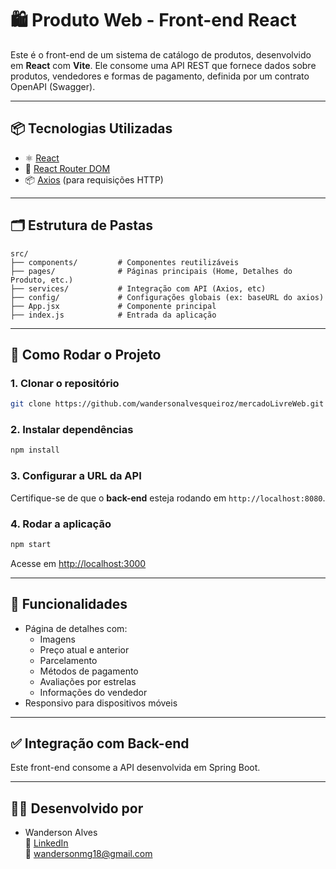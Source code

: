 # 🛍️ Produto Web - Front-end React

Este é o front-end de um sistema de catálogo de produtos, desenvolvido em **React** com **Vite**. Ele consome uma API REST que fornece dados sobre produtos, vendedores e formas de pagamento, definida por um contrato OpenAPI (Swagger).

---

## 📦 Tecnologias Utilizadas

- ⚛️ [React](https://reactjs.org/)
- 🧭 [React Router DOM](https://reactrouter.com/)
- 📦 [Axios](https://axios-http.com/) (para requisições HTTP)

---

## 🗂️ Estrutura de Pastas

```
src/
├── components/         # Componentes reutilizáveis
├── pages/              # Páginas principais (Home, Detalhes do Produto, etc.)
├── services/           # Integração com API (Axios, etc)
├── config/             # Configurações globais (ex: baseURL do axios)
├── App.jsx             # Componente principal
├── index.js            # Entrada da aplicação
```

---

## 🚀 Como Rodar o Projeto

### 1. Clonar o repositório

```bash
git clone https://github.com/wandersonalvesqueiroz/mercadoLivreWeb.git
```

### 2. Instalar dependências

```bash
npm install
```

### 3. Configurar a URL da API

Certifique-se de que o **back-end** esteja rodando em `http://localhost:8080`.

### 4. Rodar a aplicação

```bash
npm start
```

Acesse em [http://localhost:3000](http://localhost:3000)

---

## 🔄 Funcionalidades

- Página de detalhes com:
  - Imagens
  - Preço atual e anterior
  - Parcelamento
  - Métodos de pagamento
  - Avaliações por estrelas
  - Informações do vendedor
- Responsivo para dispositivos móveis

---

## ✅ Integração com Back-end

Este front-end consome a API desenvolvida em Spring Boot.

---


## 👨‍💻 Desenvolvido por

- Wanderson Alves  
🔗 [LinkedIn](https://www.linkedin.com/in/wandersonalvesqueiroz/)  
📧 wandersonmg18@gmail.com